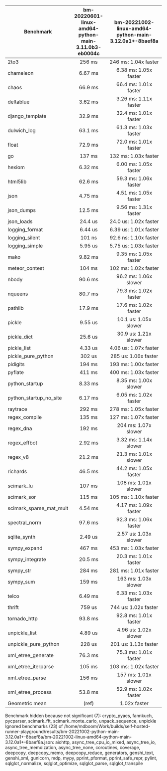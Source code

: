 | Benchmark               | bm-20220601-linux-amd64-python-main-3.11.0b3-eb0004c | bm-20221002-linux-amd64-python-main-3.12.0a1+-8baef8a |
|-------------------------|:----------------------------------------------------:|:-----------------------------------------------------:|
| 2to3                    | 256 ms                                               | 246 ms: 1.04x faster                                  |
| chameleon               | 6.67 ms                                              | 6.38 ms: 1.05x faster                                 |
| chaos                   | 66.9 ms                                              | 66.4 ms: 1.01x faster                                 |
| deltablue               | 3.62 ms                                              | 3.26 ms: 1.11x faster                                 |
| django_template         | 32.9 ms                                              | 32.4 ms: 1.01x faster                                 |
| dulwich_log             | 63.1 ms                                              | 61.3 ms: 1.03x faster                                 |
| float                   | 72.9 ms                                              | 72.0 ms: 1.01x faster                                 |
| go                      | 137 ms                                               | 132 ms: 1.03x faster                                  |
| hexiom                  | 6.32 ms                                              | 6.00 ms: 1.05x faster                                 |
| html5lib                | 62.6 ms                                              | 59.3 ms: 1.06x faster                                 |
| json                    | 4.75 ms                                              | 4.51 ms: 1.05x faster                                 |
| json_dumps              | 12.5 ms                                              | 9.56 ms: 1.31x faster                                 |
| json_loads              | 24.4 us                                              | 24.0 us: 1.02x faster                                 |
| logging_format          | 6.44 us                                              | 6.39 us: 1.01x faster                                 |
| logging_silent          | 101 ns                                               | 92.6 ns: 1.10x faster                                 |
| logging_simple          | 5.95 us                                              | 5.75 us: 1.03x faster                                 |
| mako                    | 9.82 ms                                              | 9.35 ms: 1.05x faster                                 |
| meteor_contest          | 104 ms                                               | 102 ms: 1.02x faster                                  |
| nbody                   | 90.6 ms                                              | 96.2 ms: 1.06x slower                                 |
| nqueens                 | 80.7 ms                                              | 79.3 ms: 1.02x faster                                 |
| pathlib                 | 17.9 ms                                              | 17.6 ms: 1.02x faster                                 |
| pickle                  | 9.55 us                                              | 10.1 us: 1.05x slower                                 |
| pickle_dict             | 25.6 us                                              | 30.9 us: 1.21x slower                                 |
| pickle_list             | 4.33 us                                              | 4.06 us: 1.07x faster                                 |
| pickle_pure_python      | 302 us                                               | 285 us: 1.06x faster                                  |
| pidigits                | 194 ms                                               | 193 ms: 1.00x faster                                  |
| pyflate                 | 411 ms                                               | 400 ms: 1.03x faster                                  |
| python_startup          | 8.33 ms                                              | 8.35 ms: 1.00x slower                                 |
| python_startup_no_site  | 6.17 ms                                              | 6.05 ms: 1.02x faster                                 |
| raytrace                | 292 ms                                               | 278 ms: 1.05x faster                                  |
| regex_compile           | 135 ms                                               | 127 ms: 1.07x faster                                  |
| regex_dna               | 192 ms                                               | 204 ms: 1.07x slower                                  |
| regex_effbot            | 2.92 ms                                              | 3.32 ms: 1.14x slower                                 |
| regex_v8                | 21.2 ms                                              | 21.3 ms: 1.01x slower                                 |
| richards                | 46.5 ms                                              | 44.2 ms: 1.05x faster                                 |
| scimark_lu              | 107 ms                                               | 108 ms: 1.01x slower                                  |
| scimark_sor             | 115 ms                                               | 105 ms: 1.10x faster                                  |
| scimark_sparse_mat_mult | 4.54 ms                                              | 4.17 ms: 1.09x faster                                 |
| spectral_norm           | 97.6 ms                                              | 92.3 ms: 1.06x faster                                 |
| sqlite_synth            | 2.49 us                                              | 2.57 us: 1.03x slower                                 |
| sympy_expand            | 467 ms                                               | 453 ms: 1.03x faster                                  |
| sympy_integrate         | 20.5 ms                                              | 20.3 ms: 1.01x faster                                 |
| sympy_str               | 284 ms                                               | 281 ms: 1.01x faster                                  |
| sympy_sum               | 159 ms                                               | 163 ms: 1.03x slower                                  |
| telco                   | 6.49 ms                                              | 6.33 ms: 1.03x faster                                 |
| thrift                  | 759 us                                               | 744 us: 1.02x faster                                  |
| tornado_http            | 93.8 ms                                              | 92.8 ms: 1.01x faster                                 |
| unpickle_list           | 4.89 us                                              | 4.96 us: 1.02x slower                                 |
| unpickle_pure_python    | 228 us                                               | 201 us: 1.13x faster                                  |
| xml_etree_generate      | 76.3 ms                                              | 75.3 ms: 1.01x faster                                 |
| xml_etree_iterparse     | 105 ms                                               | 103 ms: 1.02x faster                                  |
| xml_etree_parse         | 156 ms                                               | 157 ms: 1.01x slower                                  |
| xml_etree_process       | 53.8 ms                                              | 52.9 ms: 1.02x faster                                 |
| Geometric mean          | (ref)                                                | 1.02x faster                                          |

Benchmark hidden because not significant (7): crypto_pyaes, fannkuch, pycparser, scimark_fft, scimark_monte_carlo, unpack_sequence, unpickle
Ignored benchmarks (23) of /home/mdboom/Work/builds/self-hosted-runner-playground/results/bm-20221002-python-main-3.12.0a1+-8baef8a/bm-20221002-linux-amd64-python-main-3.12.0a1+-8baef8a.json: aiohttp, async_tree_cpu_io_mixed, async_tree_io, async_tree_memoization, async_tree_none, coroutines, coverage, deepcopy, deepcopy_memo, deepcopy_reduce, generators, genshi_text, genshi_xml, gunicorn, mdp, mypy, pprint_pformat, pprint_safe_repr, pylint, sqlglot_normalize, sqlglot_optimize, sqlglot_parse, sqlglot_transpile
